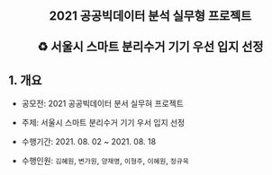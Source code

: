 <h2 align = "center">2021 공공빅데이터 분석 실무형 프로젝트<br><br>♻️ 서울시 스마트 분리수거 기기 우선 입지 선정</h2>

<h2>1. 개요</h2>

- 공모전: 2021 공공빅데이터 분서 실무혀 프로젝트

- 주제: 서울시 스마트 분리수거 기기 우서 입지 선정

- 수행기간: 2021. 08. 02 ~ 2021. 08. 18

- 수행인원: `김혜원`, `변가원`, `양재영`, `이형주`, `이혜원`, `정규욱`
